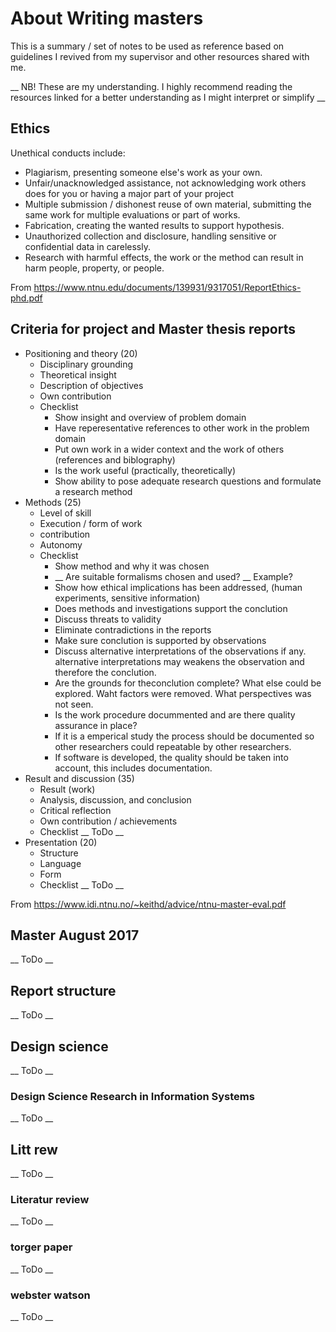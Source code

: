 # About Writing masters

This is a summary / set of notes to be used as reference based on guidelines I revived from my supervisor and other resources shared with me.

__ NB! These are my understanding. I highly recommend reading the resources linked for a better understanding as I might interpret or simplify __

## Ethics

Unethical conducts include:

* Plagiarism, presenting someone else's work as your own.
* Unfair/unacknowledged assistance, not acknowledging work others does for you or having a major part of your project
* Multiple submission / dishonest reuse of own material, submitting the same work for multiple evaluations or part of works.
* Fabrication, creating the wanted results to support hypothesis.
* Unauthorized collection and disclosure, handling sensitive or confidential data in carelessly.
* Research with harmful effects, the work or the method can result in harm people, property, or people.

From https://www.ntnu.edu/documents/139931/9317051/ReportEthics-phd.pdf

## Criteria for project and Master thesis reports

* Positioning and theory (20)
  * Disciplinary grounding
  * Theoretical insight
  * Description of objectives
  * Own contribution
  * Checklist
    * Show insight and overview of problem domain
    * Have reperesentative references to other work in the problem domain
    * Put own work in a wider context and the work of others (references and biblography)
    * Is the work useful (practically, theoretically)
    * Show ability to pose adequate research questions and formulate a research method
* Methods (25)
  * Level of skill
  * Execution / form of work
  * contribution
  * Autonomy
  * Checklist
    * Show method and why it was chosen
    * __ Are suitable formalisms chosen and used? __ Example?
    * Show how ethical implications has been addressed, (human experiments, sensitive information)
    * Does methods and investigations support the conclution
    * Discuss threats to validity
    * Eliminate contradictions in the reports
    * Make sure conclution is supported by observations
    * Discuss alternative interpretations of the observations if any. alternative interpretations may weakens the observation and therefore the conclution.
    * Are the grounds for theconclution complete? What else could be explored. Waht factors were removed. What perspectives was not seen.
    * Is the work procedure docummented and are there quality assurance in place?
    * If it is a emperical study the process should be documented so other researchers could repeatable by other researchers.
    * If software is developed, the quality should be taken into account, this includes documentation.
* Result and discussion (35)
  * Result (work)
  * Analysis, discussion, and conclusion
  * Critical reflection
  * Own contribution / achievements
  * Checklist __ ToDo __
* Presentation (20)
  * Structure
  * Language
  * Form
  * Checklist __ ToDo __

From https://www.idi.ntnu.no/~keithd/advice/ntnu-master-eval.pdf

## Master August 2017
__ ToDo __

## Report structure
__ ToDo __

## Design science
__ ToDo __

### Design Science Research in Information Systems
__ ToDo __

## Litt rew
__ ToDo __

### Literatur review
__ ToDo __

### torger paper
__ ToDo __

### webster watson
__ ToDo __

